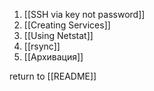 1. [[SSH via key not password]]
2. [[Creating Services]]
3. [[Using Netstat]]
4. [[rsync]]
5. [[Архивация]]



return to [[README]]